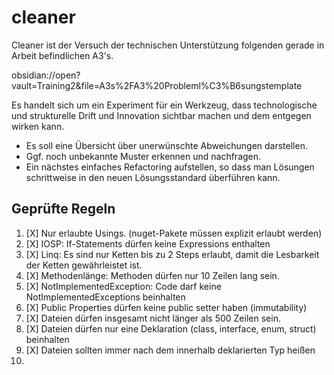 # cleaner

Cleaner ist der Versuch der technischen Unterstützung folgenden gerade in Arbeit befindlichen A3's.

obsidian://open?vault=Training2&file=A3s%2FA3%20Probleml%C3%B6sungstemplate

Es handelt sich um ein Experiment für ein Werkzeug, dass technologische und strukturelle Drift und Innovation sichtbar machen und dem entgegen wirken kann.

- Es soll eine Übersicht über unerwünschte Abweichungen darstellen.
- Ggf. noch unbekannte Muster erkennen und nachfragen.
- Ein nächstes einfaches Refactoring aufstellen, so dass man Lösungen schrittweise in den neuen Lösungsstandard überführen kann.

## Geprüfte Regeln

1. [X] Nur erlaubte Usings. (nuget-Pakete müssen explizit erlaubt werden)
2. [X] IOSP: If-Statements dürfen keine Expressions enthalten
3. [X] Linq: Es sind nur Ketten bis zu 2 Steps erlaubt, damit die Lesbarkeit der Ketten gewährleistet ist.
4. [X] Methodenlänge: Methoden dürfen nur 10 Zeilen lang sein.
5. [X] NotImplementedException: Code darf keine NotImplementedExceptions beinhalten
6. [X] Public Properties dürfen keine public setter haben (immutability)
7. [X] Dateien dürfen insgesamt nicht länger als 500 Zeilen sein.
8. [X] Dateien dürfen nur eine Deklaration (class, interface, enum, struct) beinhalten
9. [X] Dateien sollten immer nach dem innerhalb deklarierten Typ heißen
10. 